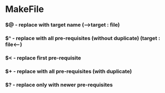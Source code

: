 # MakeFile

### $@ - replace with target name (-->target : file)
### $^ - replace with all pre-requisites (without duplicate) (target : file<--)
### $<  - replace first pre-requisite
### $+ - replace with all pre-requisites (with duplicate)
### $? - replace only with newer pre-requisites
